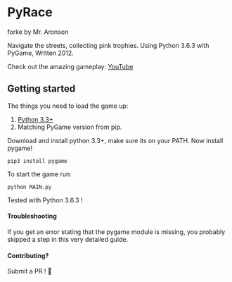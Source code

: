PyRace
======
forke by Mr. Aronson

Navigate the streets, collecting pink trophies. Using Python 3.6.3 with PyGame, Written 2012.

Check out the amazing gameplay: [YouTube](https://www.youtube.com/watch?v=qeH_a2uWX2Y&lc=z22csz2zjmjttphwr04t1aokguyhrl0rts2b5fheunvkrk0h00410)

## Getting started
The things you need to load the game up:
1. [Python 3.3+](https://www.python.org/downloads/)
2. Matching PyGame version from pip.

Download and install python 3.3+, make sure its on your PATH. Now install pygame!
```
pip3 install pygame
```
To start the game run:
```
python MAIN.py
```

Tested with Python 3.6.3 !

#### Troubleshooting
If you get an error stating that the pygame module is missing, you probably skipped a step in this very detailed guide.

#### Contributing?
Submit a PR ! :sparkling_heart:
